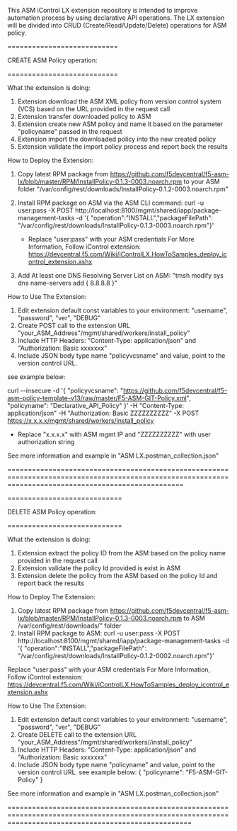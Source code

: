 This ASM iControl LX extension repository is intended to improve automation process by using declarative API operations.
The LX extension will be divided into CRUD (Create/Read/Update/Delete) operations for ASM policy.



===========================

CREATE ASM Policy operation:

===========================

What the extension is doing:
1. Extension download the ASM XML policy from version control system (VCS) based on the URL provided in the request call
2. Extension transfer downloaded policy to ASM
3. Extension create new ASM policy and name it based on the parameter "policyname" passed in the request
4. Extension import the downloaded policy into the new created policy
5. Extension validate the import policy process and report back the results


How to Deploy the Extension:
1. Copy latest RPM package from https://github.com/f5devcentral/f5-asm-lx/blob/master/RPM/InstallPolicy-0.1.3-0003.noarch.rpm to your ASM folder "/var/config/rest/downloads/InstallPolicy-0.1.2-0003.noarch.rpm" 
2. Install RPM package on ASM via the ASM CLI command: 
curl -u user:pass -X POST http://localhost:8100/mgmt/shared/iapp/package-management-tasks -d '{ "operation":"INSTALL","packageFilePath": "/var/config/rest/downloads/InstallPolicy-0.1.3-0003.noarch.rpm"}'

    - Replace "user:pass" with your ASM credentials
      For More Information, Follow iControl extension:                 https://devcentral.f5.com/Wiki/iControlLX.HowToSamples_deploy_icontrol_extension.ashx

3. Add At least one DNS Resolving Server List on ASM: "tmsh modify sys dns name-servers add { 8.8.8.8 }"



How to Use The Extension:
1. Edit extension default const variables to your environment: "username", "password", "ver", "DEBUG"
2. Create POST call to the extension URL "your_ASM_Address"/mgmt/shared/workers/install_policy"
3. Include HTTP Headers: "Content-Type: application/json" and "Authorization: Basic xxxxxxx"
4. Include JSON body type name "policyvcsname" and value, point to the version control URL. 

see example below:

curl --insecure -d '{ "policyvcsname": "https://github.com/f5devcentral/f5-asm-policy-template-v13/raw/master/F5-ASM-GIT-Policy.xml", "policyname": "Declarative_API_Policy" }' -H "Content-Type: application/json" -H "Authorization: Basic ZZZZZZZZZZ" -X POST https://x.x.x.x/mgmt/shared/workers/install_policy

- Replace "x.x.x.x" with ASM mgmt IP and "ZZZZZZZZZZ" with user authorization string

See more information and example in "ASM LX.postman_collection.json"

=======================================================================================================================================================


============================

DELETE ASM Policy operation:

============================

What the extension is doing:
1. Extension extract the policy ID from the ASM based on the policy name provided in the request call
2. Extension validate the policy Id provided is exist in ASM
3. Extension delete the policy from the ASM based on the policy Id and report back the results

How to Deploy The Extension:
1. Copy latest RPM package from https://github.com/f5devcentral/f5-asm-lx/blob/master/RPM/InstallPolicy-0.1.3-0003.noarch.rpm to ASM /var/config/rest/downloads/" folder
2. Install RPM package to ASM: curl -u user:pass -X POST http://localhost:8100/mgmt/shared/iapp/package-management-tasks -d '{ "operation":"INSTALL","packageFilePath": "/var/config/rest/downloads/InstallPolicy-0.1.2-0002.noarch.rpm"}'

Replace "user:pass" with your ASM credentials
For More Information, Follow iControl extension: https://devcentral.f5.com/Wiki/iControlLX.HowToSamples_deploy_icontrol_extension.ashx

How to Use The Extension:
1. Edit extension default const variables to your environment: "username", "password", "ver", "DEBUG"
2. Create DELETE call to the extension URL "your_ASM_Address"/mgmt/shared/workers//install_policy"
3. Include HTTP Headers: "Content-Type: application/json" and "Authorization: Basic xxxxxxx"
4. Include JSON body type name "policyname" and value, point to the version control URL. see example below:
{ "policyname": "F5-ASM-GIT-Policy" }

See more information and example in "ASM LX.postman_collection.json"

=========================================================================================================================================================
